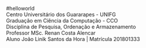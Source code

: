 #helloworld<br/>
Centro Universitário dos Guararapes - UNIFG<br/>
Graduação em Ciência da Computação - CCO<br/>
Disciplina de Pesquisa, Ordenação e Armazenamento<br/>
Professor MSc. Renan Costa Alencar<br/>
Aluno João Linik Santos da Hora | Matrícula 201801333

